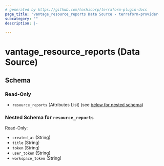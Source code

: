 ```yaml
---
# generated by https://github.com/hashicorp/terraform-plugin-docs
page_title: "vantage_resource_reports Data Source - terraform-provider-vantage"
subcategory: ""
description: |-
  
---
```


# vantage_resource_reports (Data Source)





<!-- schema generated by tfplugindocs -->
## Schema

### Read-Only

- `resource_reports` (Attributes List) (see [below for nested schema](#nestedatt--resource_reports))

<a id="nestedatt--resource_reports"></a>
### Nested Schema for `resource_reports`

Read-Only:

- `created_at` (String)
- `title` (String)
- `token` (String)
- `user_token` (String)
- `workspace_token` (String)


